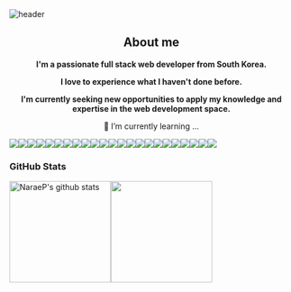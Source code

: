 <!-- Header -->
<img src="https://capsule-render.vercel.app/api?type=Waving&color=gradient&height=250&fontAlignY=30&fontSize=30&text=Narae's%20GitHub&descAlignY=50&desc=Hello%20There,%20I'm%20Narae%20Park.😊👋🏻" alt="header">

<!-- Body -->


<div align=center>
<h2>About me</h2>
<p><b>I'm a passionate full stack web developer from South Korea.</b></p>
<p><b>I love to experience what I haven't done before.</b></p>
<p><b>I'm currently seeking new opportunities to apply my knowledge and expertise in the web development space.</b></p>

🌱 I’m currently learning ...

</div>


<!-- Body - Badge -->
<div style="display: flex;">

  <!-- Skills & Tools -->
  <img src="https://img.shields.io/badge/Java-ED8B00?style=for-the-badge&logo=openjdk&logoColor=white">
  <img src="https://img.shields.io/badge/Oracle-F80000?style=for-the-badge&logo=Oracle&logoColor=white">
  <img src="https://img.shields.io/badge/Eclipse-2C2255?style=for-the-badge&logo=Eclipse%20IDE&logoColor=white">
  <img src="https://img.shields.io/badge/Visual_Studio_Code-0078D4?style=for-the-badge&logo=visual%20studio%20code&logoColor=white">
  
  <!-- Front End -->
  <img src="https://img.shields.io/badge/HTML5-E34F26?style=for-the-badge&logo=HTML5&logoColor=white"/>
  <img src="https://img.shields.io/badge/CSS3-1572B6?style=for-the-badge&logo=CSS3&logoColor=white"/>
  <img src="https://img.shields.io/badge/JavaScript-F7DF1E?style=for-the-badge&logo=JavaScript&logoColor=white"/>
  <img src="https://img.shields.io/badge/jQuery-0769AD?style=for-the-badge&logo=jquery&logoColor=white">

  <!-- Framework -->
  <img src="https://img.shields.io/badge/Spring-6DB33F?style=for-the-badge&logo=Spring&logoColor=white"/>
  <img src="https://img.shields.io/badge/springboot-6DB33F?style=for-the-badge&logo=SpringBoot&logoColor=white"/>
  <img src="https://img.shields.io/badge/bootstrap-7952B3?style=for-the-badge&logo=Bootstrap&logoColor=white"/>

  <!-- Etc -->
  <img src="https://img.shields.io/badge/Markdown-000000?style=for-the-badge&logo=markdown&logoColor=white">
  <img src="https://img.shields.io/badge/AWS-232F3E?style=for-the-badge&logo=Amazon%20AWS&logoColor=white"/>
  <img src="https://img.shields.io/badge/Elastic_Search-005571?style=for-the-badge&logo=elasticsearch&logoColor=white">
  
  <!-- OS -->
  <img src="https://img.shields.io/badge/Windows-0078D6?style=for-the-badge&logo=windows&logoColor=white">
  <img src="https://img.shields.io/badge/mac%20os-000000?style=for-the-badge&logo=apple&logoColor=white">
  <img src="https://img.shields.io/badge/Linux-FCC624?style=for-the-badge&logo=linux&logoColor=black">
  <img src="https://img.shields.io/badge/Ubuntu-E95420?style=for-the-badge&logo=ubuntu&logoColor=white">
  <img src="https://img.shields.io/badge/WSL-0a97f5?style=for-the-badge&logo=linux&logoColor=white">

  <!-- 형상관리 & 기록 & Blog -->
  <img src="https://img.shields.io/badge/github-181717?style=for-the-badge&logo=github&logoColor=white">
  <img src="https://img.shields.io/badge/Sourcetree-0052CC?style=for-the-badge&logo=Sourcetree&logoColor=white">
  <img src="https://img.shields.io/badge/Notion-000000?style=for-the-badge&logo=notion&logoColor=white">
  <!-- Tistory Blog -->
  <a href="https://pigsnowworld.tistory.com/" target="_blank">
    <img src="https://img.shields.io/badge/Tistory-000000?style=for-the-badge&logo=Tistory&logoColor=white"/>
  </a>
  
</div>

<!-- 아래는 나중에 style 바꾸고 싶을 때 사용 -->
<!-- <img src="https://img.shields.io/badge/JavaScript-F7DF1E?style=flat-square&logo=JavaScript&logoColor=white"/> -->

### GitHub Stats
<div style="display: flex;">
  <!-- GitHub stats -->
  <a href="https://github.com/NaraeP" style="text-decoration: none !important;">
    <img align="center" style="height:180px" src="https://github-readme-stats.vercel.app/api?username=NaraeP&show_icons=true&include_all_commits=true&theme=rose&hide_border=true" alt="NaraeP's github stats" />
  </a>
  <!-- Top Languages Card -->
  <a href="https://github.com/NaraeP" style="text-decoration: none;">
    <img align="center" style="height:180px" src="https://github-readme-stats.vercel.app/api/top-langs/?username=NaraeP&layout=compact&theme=rose&hide_border=true" />
  </a>
</div>

<!--
**NaraeP/NaraeP** is a ✨ _special_ ✨ repository because its `README.md` (this file) appears on your GitHub profile.

Here are some ideas to get you started:

- 🔭 I’m currently working on ...
- 🌱 I’m currently learning ...
- 👯 I’m looking to collaborate on ...
- 🤔 I’m looking for help with ...
- 💬 Ask me about ...
- 📫 How to reach me: ...
- 😄 Pronouns: ...
- ⚡ Fun fact: ...
-->
